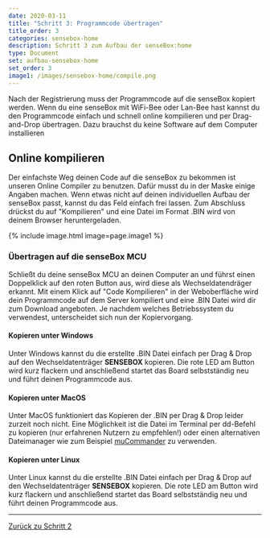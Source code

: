 ```yaml
---
date: 2020-03-11
title: "Schritt 3: Programmcode übertragen"
title_order: 3
categories: sensebox-home
description: Schritt 3 zum Aufbau der senseBox:home
type: Document
set: aufbau-sensebox-home
set_order: 3
image1: /images/sensebox-home/compile.png
---
```


Nach der Registrierung muss der Programmcode auf die senseBox kopiert werden. Wenn du eine senseBox mit WiFi-Bee oder Lan-Bee hast kannst du den Programmcode einfach und schnell online kompilieren und per Drag-and-Drop übertragen. Dazu brauchst du keine Software auf dem Computer installieren

## Online kompilieren
Der einfachste Weg deinen Code auf die senseBox zu bekommen ist unseren Online Compiler zu benutzen. Dafür musst du in der Maske einige Angaben machen. Wenn etwas nicht auf deinen individuellen Aufbau der senseBox passt, kannst du das Feld einfach frei lassen. Zum Abschluss drückst du auf "Kompilieren" und eine Datei im Format .BIN wird von deinem Browser heruntergeladen. 

{% include image.html image=page.image1 %}

### Übertragen auf die senseBox MCU

Schließt du deine senseBox MCU an deinen Computer an und führst einen Doppelklick auf den roten Button aus, wird diese als Wechseldatendräger erkannt. Mit einem Klick auf "Code Kompilieren" in der Weboberfläche wird dein Programmcode auf dem Server kompiliert und eine .BIN Datei wird dir zum Download angeboten. Je nachdem welches Betriebssystem du verwendest, unterscheidet sich nun der Kopiervorgang. 

#### Kopieren unter Windows 

Unter Windows kannst du die erstellte .BIN Datei einfach per Drag & Drop auf den Wechseldatenträger <b>SENSEBOX</b> kopieren. Die rote LED am Button wird kurz flackern und anschließend startet das Board selbstständig neu und führt deinen Programmcode aus. 

#### Kopieren unter MacOS

Unter MacOS funktioniert das Kopieren der .BIN per Drag & Drop leider zurzeit noch nicht. Eine Möglichkeit ist die Datei im Terminal per dd-Befehl zu kopieren (nur erfahrenen Nutzern zu empfehlen!) oder einen alternativen Dateimanager wie zum Beispiel [muCommander](http://www.mucommander.com/) zu verwenden.

#### Kopieren unter Linux 

Unter Linux kannst du die erstellte .BIN Datei einfach per Drag & Drop auf den Wechseldatenträger <b>SENSEBOX</b> kopieren. Die rote LED am Button wird kurz flackern und anschließend startet das Board selbstständig neu und führt deinen Programmcode aus. 

<hr>

<a href="/sensebox-home/home-schritt-2/" class="button">Zurück zu Schritt 2</a>